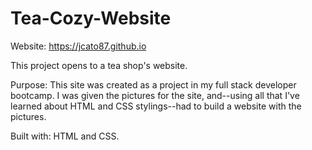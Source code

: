 # Tea-Cozy-Website

Website: https://jcato87.github.io

This project opens to a tea shop's website.

Purpose: This site was created as a project in my full stack developer bootcamp. I was given the pictures for the site, and--using all that I've learned about HTML and CSS stylings--had to build a website with the pictures.  

Built with: HTML and CSS.
